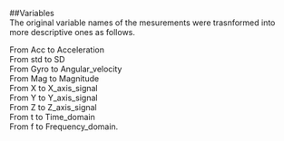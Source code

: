##Variables    
The original variable names of the mesurements were trasnformed into more descriptive   ones as follows.  
  
From Acc to Acceleration  
From std to SD  
From Gyro to Angular_velocity  
From  Mag to Magnitude  
From X to X_axis_signal  
From Y to Y_axis_signal  
From Z to Z_axis_signal  
From t to Time_domain  
From f to Frequency_domain.  







  